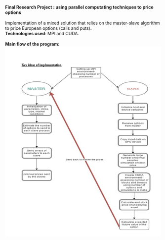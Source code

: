**Final Research Project : using parallel computating techniques to price options** \
\
Implementation of a mixed solution that relies on the master-slave algorithm to price European options (calls and puts). \
**Technologies used**: MPI and CUDA. \
\
**Main flow of the program:**
![alt text](https://github.com/HassiaT/P_Projects/blob/local-experiments/AuxiliaryFiles/CUDAPRJ.PNG)
